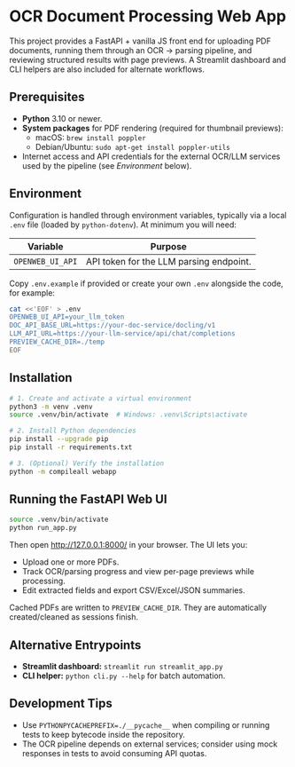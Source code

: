 # OCR Document Processing Web App

This project provides a FastAPI + vanilla JS front end for uploading PDF documents,
running them through an OCR → parsing pipeline, and reviewing structured results with
page previews. A Streamlit dashboard and CLI helpers are also included for alternate
workflows.


## Prerequisites
- **Python** 3.10 or newer.
- **System packages** for PDF rendering (required for thumbnail previews):
  - macOS: `brew install poppler`
  - Debian/Ubuntu: `sudo apt-get install poppler-utils`
- Internet access and API credentials for the external OCR/LLM services used by the
  pipeline (see _Environment_ below).


## Environment
Configuration is handled through environment variables, typically via a local `.env`
file (loaded by `python-dotenv`). At minimum you will need:

| Variable | Purpose |
| --- | --- |
| `OPENWEB_UI_API` | API token for the LLM parsing endpoint. |


Copy `.env.example` if provided or create your own `.env` alongside the code, for example:

```bash
cat <<'EOF' > .env
OPENWEB_UI_API=your_llm_token
DOC_API_BASE_URL=https://your-doc-service/docling/v1
LLM_API_URL=https://your-llm-service/api/chat/completions
PREVIEW_CACHE_DIR=./temp
EOF
```


## Installation
```bash
# 1. Create and activate a virtual environment
python3 -m venv .venv
source .venv/bin/activate  # Windows: .venv\Scripts\activate

# 2. Install Python dependencies
pip install --upgrade pip
pip install -r requirements.txt

# 3. (Optional) Verify the installation
python -m compileall webapp
```


## Running the FastAPI Web UI
```bash
source .venv/bin/activate
python run_app.py
```

Then open http://127.0.0.1:8000/ in your browser. The UI lets you:
- Upload one or more PDFs.
- Track OCR/parsing progress and view per-page previews while processing.
- Edit extracted fields and export CSV/Excel/JSON summaries.

Cached PDFs are written to `PREVIEW_CACHE_DIR`. They are automatically created/cleaned
as sessions finish.


## Alternative Entrypoints
- **Streamlit dashboard:** `streamlit run streamlit_app.py`
- **CLI helper:** `python cli.py --help` for batch automation.


## Development Tips
- Use `PYTHONPYCACHEPREFIX=./__pycache__` when compiling or running tests to keep bytecode
  inside the repository.
- The OCR pipeline depends on external services; consider using mock responses in tests to
  avoid consuming API quotas.

